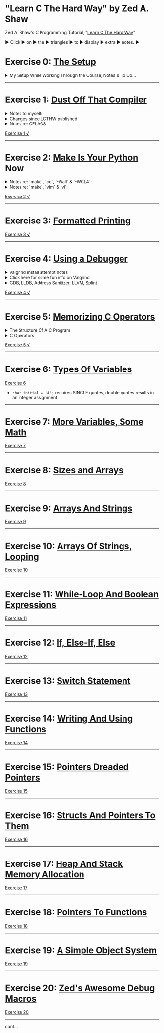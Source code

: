 # "Learn C The Hard Way" by Zed A. Shaw
Zed A. Shaw's C Programming Tutorial, "[Learn C The Hard Way](https://learncodethehardway.org/c/)"

▶︎ Click ▶︎ on ▶︎ the ▶︎ triangles ▶︎ to ▶︎ display ▶︎ extra ▶︎ notes. ▶︎

# Exercise 0: [The Setup](https://github.com/zedshaw/learn-c-the-hard-way-lectures/blob/master/ex0/lecture.md)

<details><summary>My Setup While Working Through the Course, Notes & To Do...</summary><p>

### I am working with:
1. macOS Sierra version 10.12.5 (16F73), Kernel Version: Darwin 16.6.0 _through_ macOS High Sierra version 10.13.2 (17C205) Kernel Version: Darwin 17.3.0, and
2. Terminal.app version 2.7.2 (388.1) through 2.8,
3. Xcode Version 9.0.1 (9A1004),
4. `$  cc --version` ---> `Apple LLVM version 9.0.0 (clang-900.0.38)`
5. As of 6/8/2017 [valgrind](http://valgrind.org/) is still inoperable with macOS Sierra, <strike>so I am continuing using Ubuntu 16.04.2 LTS on either a persistent USB boot stick, or, as a guest OS in Virtual Box v5.1.22 r115126 (Qt5.6.2), GNOME Terminal 3.18.3 "A terminal emulator for the GNOME desktop. Using VTE version 0.42.5 +GNUTLS.</strike>
  - **UPDATE** 6/15/2017 valgrind 3.13.0 runs on macOS Sierra! I installed w/Homebrew. Seems to work on macOS High Sierra...
  ```
  $  valgrind --version
  valgrind-3.13.0
  ```
6. `$  diff -v` ---> `diff (GNU diffutils) 2.8.1`
7. `$  lldb -v` ---> `lldb-900.0.50.1, Swift-4.0`
8. `$  splint -help version` ---> `Splint 3.1.2 --- 21 Sep 2017`

### [Zed Shaw's GitHub repository](https://github.com/zedshaw/learn-c-the-hard-way-lectures)

NOTE:
1. When including quotes from the tutorial I will try and append "_(ZAS)_"
2. Additional reference: https://github.com/mwilliams/lcthw-book
3. https://www.safaribooksonline.com/library/view/learn-c-the/9780134434452/
4. Additional C resource: https://www.cprogramming.com/

TODO:
1. add this to an appropriate section: https://www.go4expert.com/articles/solution-using-scanf-fgets-c-t27148/

</p></details>


***


# Exercise 1: [Dust Off That Compiler](https://github.com/zedshaw/learn-c-the-hard-way-lectures/blob/master/ex1/lecture.md)

<details><summary>Notes to myself:</summary><p>

- [Difference between `puts` and `printf`](http://stackoverflow.com/a/2454491/5225057)
  1. `puts` automatically appends a newline.
  2. `printf` uses "%s" style **print f**ormatting.

- Odd, in the command line I can use `$ printf $ "ab\bcd"` to display "acd" but `puts` returns "command not found." Not sure why since `man puts` displays the manual. There's also `fputs`.
- Why the 3 in `man 3 puts`? Answer: https://en.wikipedia.org/wiki/Man_page#Manual_sections (see also `man man` for the `-a` option to display all manual sections).

</p></details>

<details><summary>Changes since LCTHW published</summary><p>

- Some things have changed since this was written, e.g. `make` reports the same warning without CFLAGS declaration:

  ```bash
  $  make 1.0
  cc     1.0.c   -o 1.0
  ex1.c:3:5: warning: implicit declaration of function 'puts' is invalid in C99 [-Wimplicit-function-declaration]
      puts("Hello world.");
      ^
  1 warning generated.
  ```

- CFLAGS declared:

  ```bash
  $  CFLAGS="-Wall" make 1.0
  cc -Wall    1.0.c   -o ex1.0
  ex1.c:3:5: warning: implicit declaration of function 'puts' is invalid in C99 [-Wimplicit-function-declaration]
      puts("Hello world.");
      ^
  1 warning generated.
  ```

[See 1.1.c for a warning free example compiling with or without CFLAGS='-Wall'](01/1.1.c)

</p></details>

<details><summary>Notes re: CFLAGS</summary><p>

- Of note, the `CFLAGS='-WCL4'` compile warns about the unused parameters:

```bash
$  CFLAGS='-WCL4' make 1.0
cc -WCL4    1.0.c   -o 1.0
ex1.c:3:5: warning: implicit declaration of function 'puts' is invalid in C99 [-Wimplicit-function-declaration]
    puts("Hello world.");
    ^
ex1.c:1:14: warning: unused parameter 'argc' [-Wunused-parameter]
int main(int argc, char *argv[])
             ^
ex1.c:1:26: warning: unused parameter 'argv' [-Wunused-parameter]
int main(int argc, char *argv[])
                         ^
3 warnings generated.
```

- I "discovered" this flag option because I accidentally wrote `CFLAGS="-WALL"` (all caps) and got the message "`warning: unknown warning option '-WALL'; did you mean '-WCL4'? [-Wunknown-warning-option]`" and tried it. This flag option also warns about the unused parameters. Not sure what other conditions it covers. Also not sure if `$ man make` is where I should be looking to ascertain what these flags are doing, but I think I am invoking the `-W` `-C` `-L` flags with `make`, but not sure what the `4` is for.
- NOTE: `-WCL4` seems to only be a thing in MacOS, not Ubuntu. No idea why.
- Explicitly stating there are no parameters in main with "void" avoids this warning, e.g.

```c
int main(void)
{
    puts("Look, no warning msg!");
    return 0;
}
```

- ...and apparently so does leaving the parameters list void, e.g.

```c
int main()
{
    puts("Look, no warning msg!");
    return 0;
}
```

- [See 1.2.c for a warning free example using "void" and compiling with CFLAGS='-WCL4'](01/1.2.c)

</p></details>

[Exercise 1 √](01/)


***


# Exercise 2: [Make Is Your Python Now](https://github.com/zedshaw/learn-c-the-hard-way-lectures/blob/master/ex2/lecture.md)

<details><summary>Notes re: `make`, `cc`, `-Wall` & `-WCL4`:</summary><p>

- Hmm... reading `$ man make` didn't help me to understand the `-"Wall"` or `"-WCL4"`, but this helped some:
  > "In this example I did `CFLAGS="-Wall" make ex1` so that it would *add the command line option `-Wall` to the `cc` command that `make` normally runs*" _(ZAS)_

- So I read `$ man cc` but am still not sure about what is going on here: is `-Wall` like `-W` and `-all`? is `-WCL4` like `-W` `-C` `-L` and `-4` ("`-04`"?)? Per the extra credit, I'll do a little more research...
- I also found this useful: `CFLAGS='-Wall'`
  > "is a way to pass "modifiers" to the make command. If you're not familiar with how the Unix shell works, you can create these "environment variables" which will get picked up by programs you run. Sometimes you do this with a command like export `CFLAGS="-Wall"` depending on the shell you use. *You can however also just put them before the command you want to run, and that environment variable will be set only while that command runs.*" _(ZAS)_

</p></details>

<details><summary>Notes re: `make`, `vim` & `vi`:</summary><p>

- `make` is very particular about tabs not being spaces and end of line. In my ~/.vimrc settings file I had "set expandtab" as an option to turn tabs into spaces. I commented this out & now the "Makefile" exercise works :). Basically the same as to be expected:

```bash
$  make clean
rm -f ex1
$  make ex1
cc -Wall -g    ex1.c   -o ex1
ex1.c:3:5: warning: implicit declaration of function 'puts' is invalid in C99 [-Wimplicit-function-declaration]
    puts("Hello world.");
    ^
1 warning generated.
```

- For vim: ESC, `:set list`, REUTRN will enable display for end of line as `$` and TABs as `I^`
- For vim: ESC, `:set nolist`, RETURN will disbale the "list display"
- For vi, I've set the .exrc file accordingly.
- Additional resources: https://www.gnu.org/software/make/
- What is a .dSYM directory for? When I run the command make using Makefile, I end up, for example, with the directory ex1.dSYM containing the ex1 binary within /Contents/Resources/DWARF/ including an info.plist in the /Contents/ directory. Ah-ha: [Debug SYMbols](https://stackoverflow.com/a/585298/5225057)

</p></details>

[Exercise 2 √](02/)


***


# Exercise 3: [Formatted Printing](https://github.com/zedshaw/learn-c-the-hard-way-lectures/blob/master/ex3/lecture.md)
[Exercise 3 √](03/)


***


# Exercise 4: [Using a Debugger](https://github.com/zedshaw/learn-c-the-hard-way-lectures/blob/master/ex4/lecture.md)

<details><summary>valgrind install attempt notes</summary><p>

## [Introducing Valgrind](https://github.com/mwilliams/lcthw-book/blob/master/learn-c-the-hard-waych5.txt)
### Installing [Valgrind](http://valgrind.org/) -  v3.12.0 NOT SUPPORTED ENOUGH FOR macOS Sierra.

- **UPDATE** valgrind v.3.13.0 supported on macOS Sierra and seems to work okay on macOS High Sierra

- [Valgrind on macOS Sierra?](https://stackoverflow.com/questions/40650338/valgrind-on-macos-sierra)
- http://valgrind.org/docs/download_docs.html
- https://bugs.kde.org/show_bug.cgi?id=365327
- https://stackoverflow.com/a/43431715/5225057
- http://valgrind.org/downloads/current.html#current
  - *md5: 6eb03c0c10ea917013a7622e483d61bb*

- WTAF?

```bash
$  curl -O http://valgrind.org/downloads/valgrind-3.12.0.tar.bz2
  % Total    % Received % Xferd  Average Speed   Time    Time     Time  Current
                                 Dload  Upload   Total   Spent    Left  Speed
100 12.1M  100 12.1M    0     0  1213k      0  0:00:10  0:00:10 --:--:-- 1372k
$  md5 valgrind-3.12.0.tar.bz2
MD5 (valgrind-3.12.0.tar.bz2) = 6eb03c0c10ea917013a7622e483d61bb
$  tar -xjvf valgrind-3.12.0.tar.bz2
$  cd valgrind-3.12.0
$  open FAQ.txt
$  ./configure
...
     Maximum build arch: amd64
     Primary build arch: amd64
   Secondary build arch: x86
               Build OS: darwin
   Primary build target: AMD64_DARWIN
 Secondary build target: X86_DARWIN
       Platform variant: vanilla
  Primary -DVGPV string: -DVGPV_amd64_darwin_vanilla=1
     Default supp files: exp-sgcheck.supp xfree-3.supp xfree-4.supp darwin10-drd.supp darwin16.supp

$  make
...
ld: symbol(s) not found for architecture x86_64
make[3]: *** [memcheck-amd64-darwin] Error 1
make[2]: *** [all-recursive] Error 1
make[1]: *** [all-recursive] Error 1
make: *** [all] Error 2
$  sudo make install
Password:
...
Undefined symbols for architecture x86_64:
  "___bzero", referenced from:
      _hijack_thread_state in libcoregrind-amd64-darwin.a(libcoregrind_amd64_darwin_a-syswrap-amd64-darwin.o)
      _RRegUniverse__init in libvex-amd64-darwin.a(libvex_amd64_darwin_a-host_generic_regs.o)
ld: symbol(s) not found for architecture x86_64
make[3]: *** [memcheck-amd64-darwin] Error 1
make[2]: *** [install-recursive] Error 1
make[1]: *** [install-recursive] Error 1
make: *** [install] Error 2
$  valgrind ls -l
valgrind: tool 'memcheck' not installed (/usr/local/lib/valgrind/memcheck-amd64-darwin) (No such file or directory)
```

- [possible fix?](http://valgrind.10908.n7.nabble.com/Unable-to-compile-on-Mac-OS-X-10-11-td57237.html)
- Change: "coregrind/m_main.c" from:
  - `#if defined(VGO_darwin) && DARWIN_VERS == DARWIN_10_10` to:
  - `#if defined(VGO_darwin)`
```bash
$  brew install valgrind
valgrind: This formula either does not compile or function as expected on macOS
versions newer than El Capitan due to an upstream incompatibility.
Error: An unsatisfied requirement failed this build.
```

# OOF-AH!
- See: [pt1](04/Valgrind_Notes/Valgrind_pt1.md) & [pt2](04/Valgrind_Notes/Valgrind_pt2.md)

- Oddly, and after all this, I decided to install Ubuntu 16.04.2 LTS on a Virtual Box and go through the same process of installation (note: `md5sum` instead of `md5`) but after a successful `make install` the `valgrind` command was not recognized. WTF? So, I simply resorted to `sudo apt install valgrind` and it works fine on Ubuntu... :\
- Aaand the performance blows on the VirtualBox, so I made a persistent USB stick... it's USB2.0 tho, so I might have to get a usb 3.0 cuz it's not that much better :\
- Tracking this for using MacOS Sierra with valgrind: https://apple.stackexchange.com/questions/285329/valgrind-for-macos-sierra-on-i7-macbook-air

</p></details>

<details><summary>Click here for some fun info on Valgrind</summary><p>

- https://dot.kde.org/2006/02/21/interview-valgrind-author-julian-seward

> 1.1. How do you pronounce "Valgrind"?
> The "Val" as in the word "value". The "grind" is pronounced with a short 'i' -- ie. "grinned" (rhymes with "tinned") rather than "grined" (rhymes with "find").
>
> Don't feel bad: almost everyone gets it wrong at first.
> ***
>
> 1.2. Where does the name "Valgrind" come from?
> From Nordic mythology. Originally (before release) the project was named Heimdall, after the watchman of the Nordic gods. He could "see a hundred miles by day or night, hear the grass growing, see the wool growing on a sheep's back", etc. This would have been a great name, but it was already taken by a security package "Heimdal".
>
> Keeping with the Nordic theme, Valgrind was chosen. Valgrind is the name  of the main entrance to Valhalla (the Hall of the Chosen Slain in Asgard). Over this entrance there resides a wolf and over it there is the head of a boar and on it perches a huge eagle, whose eyes can see to the far regions of the nine worlds. Only those judged worthy by the guardians are allowed to pass through Valgrind. All others are refused entrance.
>
> It's not short for "value grinder", although that's not a bad guess.

</p></details>

<details><summary>GDB, LLDB, Address Sanitizer, LLVM, Splint</summary><p>

- [GDB](https://www.gnu.org/software/gdb/): GNU Debugger (Linux)
- [LLDB](https://lldb.llvm.org/): Low Level DeBugger (OSX)
- [Address Sanitizer](https://clang.llvm.org/docs/AddressSanitizer.html)
- [LLVM](https://llvm.org/): no longer an acronym for Low Level Virtual Machine, it's a bunch of tools!
- [Splint](http://lclint.cs.virginia.edu/)
- [Splint homebrew](http://brewformulas.org/Splint)

</p></details>

[Exercise 4 √](04/)


***


# Exercise 5: [Memorizing C Operators](https://github.com/zedshaw/learn-c-the-hard-way-lectures/blob/master/ex5/lecture.md)

<details><summary>The Structure Of A C Program</summary><p>

- [The Structure Of A C Program](https://github.com/mwilliams/lcthw-book/blob/master/learn-c-the-hard-waych6.txt)
- see [ex01's extra credit #4](01/extra_credit/4.c) for a breakdown of the components.

</p></details>

<details><summary>C Operators</summary><p>

### Arithmetic Operators
- `+` Add
- `-` Subtract
- `*` Multiply
- `/` Divide
- `%` Modulus
- `++` Increment
- `--` Decrement

### Relational Operators
- `==` Equal
- `!=` Not Equal
- `>` Greater than
- `<` Less than
- `>=` Greater than euqal
- `<=` Less than equal

### Logical Operators
- `&&` Logical and
- `||` Logical or
- `!` Logical not
- `? :` Logical ternary

### Bitwise Operators
- `&` Bitwise and
- `|` Bitwise or
- `^` Bitwise xor
- `~` Bitwise ones compliment
- `<<` Bitwise shift left
- `>>` Bitwise shift right

### Assignment Operators
- `=` Assign equal
- `+=` Assign plus-equal
- `-=` Assign minus-equal
- `*=` Assign multiply-equal
- `/=` Assign divide-equal
- `&=` Assign modulus-equal
- `<<=` Assign shift-left-equal
- `>>=` Assign shift-right-equal
- `&=` Assign and-equal
- `|=` Assign or-equal
- `^=` Assign xor-equal

### Data Operators
- `sizeof()` Get the size of
- `[]` Array subscript
- `&` The address of
- `*` The value of
- `->` Structure dereference
- `.` Structure reference

### Miscellaneous Operators
- `,` Comma
- `( )` Parentheses
- `{ }` Curly Braces
- `:` Colon
- `//` Single line comment start
- `/*` Multi-line comment start
- `*/` Multi-line comment end

<td colspan=2>Miscellaneous Operators
|:---:| --- |
| `,` | Comma |
| `( )` | Parentheses |
| `{ }` | Curly Braces |
| `:` | Colon |
| `//` | Single line comment start |
| `/*` | Multi-line comment start |
| `*/` | Multi-line comment end |

</p></details>

[Exercise 5 √](05/)


***


# Exercise 6: [Types Of Variables](https://github.com/zedshaw/learn-c-the-hard-way-lectures/blob/master/ex6/lecture.md)
[Exercise 6](06/)
  - `char initial = 'A';` requires SINGLE quotes, double quotes results in an integer assignment


***


# Exercise 7: [More Variables, Some Math](https://github.com/zedshaw/learn-c-the-hard-way-lectures/blob/master/ex7/lecture.md)
[Exercise 7](07/)


***


# Exercise 8: [Sizes and Arrays](https://github.com/zedshaw/learn-c-the-hard-way-lectures/blob/master/ex8/lecture.md)
[Exercise 8](08/)


***


# Exercise 9: [Arrays And Strings](https://github.com/zedshaw/learn-c-the-hard-way-lectures/blob/master/ex9/lecture.md)
[Exercise 9](09/)


***


# Exercise 10: [Arrays Of Strings, Looping](https://github.com/zedshaw/learn-c-the-hard-way-lectures/blob/master/ex10/lecture.md)
[Exercise 10](10/)


***


# Exercise 11: [While-Loop And Boolean Expressions](https://github.com/zedshaw/learn-c-the-hard-way-lectures/blob/master/ex11/lecture.md)
[Exercise 11](11/)


***


# Exercise 12: [If, Else-If, Else](https://github.com/zedshaw/learn-c-the-hard-way-lectures/blob/master/ex12/lecture.md)
[Exercise 12](12/)


***


# Exercise 13: [Switch Statement](https://github.com/zedshaw/learn-c-the-hard-way-lectures/blob/master/ex13/lecture.md)
[Exercise 13](13/)


***


# Exercise 14: [Writing And Using Functions](https://github.com/zedshaw/learn-c-the-hard-way-lectures/blob/master/ex14/lecture.md)
[Exercise 14](14/)


***


# Exercise 15: [Pointers Dreaded Pointers](https://github.com/zedshaw/learn-c-the-hard-way-lectures/blob/master/ex15/lecture.md)
[Exercise 15](15/)


***


# Exercise 16: [Structs And Pointers To Them](https://github.com/zedshaw/learn-c-the-hard-way-lectures/blob/master/ex16/lecture.md)
[Exercise 16](16/)


***


# Exercise 17: [Heap And Stack Memory Allocation](https://github.com/zedshaw/learn-c-the-hard-way-lectures/blob/master/ex17/lecture.md)
[Exercise 17](17/)


***


# Exercise 18: [Pointers To Functions](https://github.com/zedshaw/learn-c-the-hard-way-lectures/blob/master/ex18/lecture.md)
[Exercise 18](18/)


***


# Exercise 19: [A Simple Object System](https://github.com/zedshaw/learn-c-the-hard-way-lectures/blob/master/ex19/lecture.md)
[Exercise 19](19/)


***


# Exercise 20: [Zed's Awesome Debug Macros](https://github.com/zedshaw/learn-c-the-hard-way-lectures/blob/master/ex20/lecture.md)
[Exercise 20](20/)


***


cont...
